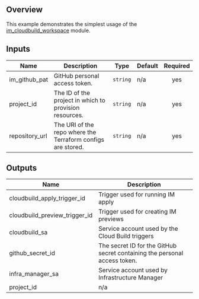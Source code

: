 ## Overview

This example demonstrates the simplest usage of the [im_cloudbuild_workspace](../../modules/im_cloudbuild_workspace/) module.

<!-- BEGINNING OF PRE-COMMIT-TERRAFORM DOCS HOOK -->
## Inputs

| Name | Description | Type | Default | Required |
|------|-------------|------|---------|:--------:|
| im\_github\_pat | GitHub personal access token. | `string` | n/a | yes |
| project\_id | The ID of the project in which to provision resources. | `string` | n/a | yes |
| repository\_url | The URI of the repo where the Terraform configs are stored. | `string` | n/a | yes |

## Outputs

| Name | Description |
|------|-------------|
| cloudbuild\_apply\_trigger\_id | Trigger used for running IM apply |
| cloudbuild\_preview\_trigger\_id | Trigger used for creating IM previews |
| cloudbuild\_sa | Service account used by the Cloud Build triggers |
| github\_secret\_id | The secret ID for the GitHub secret containing the personal access token. |
| infra\_manager\_sa | Service account used by Infrastructure Manager |
| project\_id | n/a |

<!-- END OF PRE-COMMIT-TERRAFORM DOCS HOOK -->
